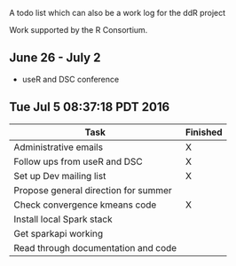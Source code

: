 A todo list which can also be a work log for the ddR project

Work supported by the R Consortium.


## June 26 - July 2

- useR and DSC conference

## Tue Jul  5 08:37:18 PDT 2016

| Task                                  | Finished
|------------------------------------   |---------
| Administrative emails                 | X
| Follow ups from useR and DSC          | X
| Set up Dev mailing list               | X
| Propose general direction for summer  | 
| Check convergence kmeans code         | X
| Install local Spark stack             | 
| Get sparkapi working                  |
| Read through documentation and code   |

